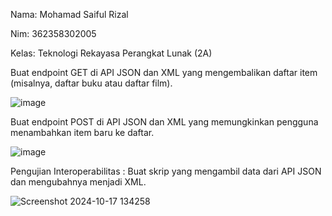 Nama: Mohamad Saiful Rizal

Nim: 362358302005

Kelas: Teknologi Rekayasa Perangkat Lunak (2A)

Buat	endpoint	GET	di	API	JSON	dan	XML	yang	mengembalikan	daftar	item	
(misalnya,	daftar	buku	atau	daftar	film).	

![image](https://github.com/user-attachments/assets/e2307338-4ae3-4a11-869a-c376f40f88e4)

Buat	endpoint	POST	di	API	JSON	dan	XML	yang	memungkinkan	pengguna	
menambahkan	item	baru	ke	daftar.	

![image](https://github.com/user-attachments/assets/d8cb38cf-41c1-4775-81c3-0c8732f4ba76)

Pengujian	Interoperabilitas	:	Buat	skrip	yang	mengambil	data	dari	API	JSON	dan	
mengubahnya	menjadi	XML.

![Screenshot 2024-10-17 134258](https://github.com/user-attachments/assets/2663e57d-11ee-49c5-978e-293c0363ba59)
